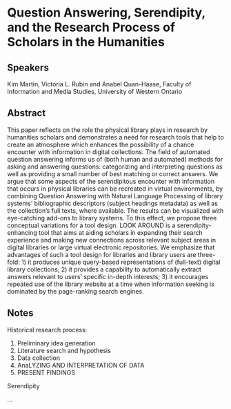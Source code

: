 Question Answering, Serendipity, and the Research Process of Scholars in the Humanities
===

Speakers
---

Kim Martin, Victoria L. Rubin and Anabel Quan-Haase, Faculty of Information and Media Studies, University of Western Ontario


Abstract
---

This paper reflects on the role the physical library plays in research by humanities scholars and demonstrates a need for research tools that help to create an atmosphere which enhances the possibility of a chance encounter with information in digital collections. The field of automated question answering informs us of (both human and automated) methods for asking and answering questions: categorizing and interpreting questions as well as providing a small number of best matching or correct answers. We argue that some aspects of the serendipitous encounter with information that occurs in physical libraries can be recreated in virtual environments, by combining Question Answering with Natural Language Processing of library systems’ bibliographic descriptors (subject headings metadata) as well as the collection’s full texts, where available. The results can be visualized with eye-catching add-ons to library systems. To this effect, we propose three conceptual variations for a tool design. LOOK AROUND is a serendipity-enhancing tool that aims at aiding scholars in expanding their search experience and making new connections across relevant subject areas in digital libraries or large virtual electronic repositories. We emphasize that advantages of such a tool design for libraries and library users are three-fold: 1) it produces unique query-based representations of (full-text) digital library collections; 2) it provides a capability to automatically extract answers relevant to users’ specific in-depth interests; 3) it encourages repeated use of the library website at a time when information seeking is dominated by the page-ranking search engines.


Notes
---

Historical research process:

  1. Preliminary idea generation
  2. Literature search and hypothesis
  3. Data collection
  4. AnaLYZING AND INTERPRETATION OF DATA
  5. PRESENT FINDINGS

Serendipity

  ...
